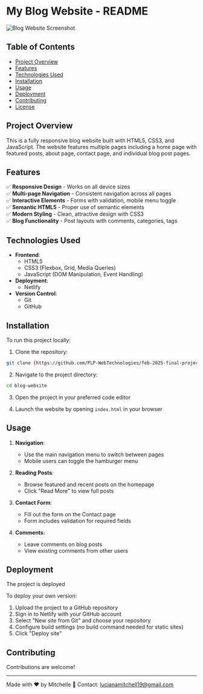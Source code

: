 # My Blog Website - README

![Blog Website Screenshot](./images/screenshot.png)

## Table of Contents
- [Project Overview](#project-overview)
- [Features](#features)
- [Technologies Used](#technologies-used)
- [Installation](#installation)
- [Usage](#usage)
- [Deployment](#deployment)
- [Contributing](#contributing)
- [License](#license)

## Project Overview

This is a fully responsive blog website built with HTML5, CSS3, and JavaScript. The website features multiple pages including a home page with featured posts, about page, contact page, and individual blog post pages.

## Features

✅ **Responsive Design** - Works on all device sizes  
✅ **Multi-page Navigation** - Consistent navigation across all pages  
✅ **Interactive Elements** - Forms with validation, mobile menu toggle  
✅ **Semantic HTML5** - Proper use of semantic elements  
✅ **Modern Styling** - Clean, attractive design with CSS3  
✅ **Blog Functionality** - Post layouts with comments, categories, tags  

## Technologies Used

- **Frontend**:
  - HTML5
  - CSS3 (Flexbox, Grid, Media Queries)
  - JavaScript (DOM Manipulation, Event Handling)
- **Deployment**:
  - Netlify
- **Version Control**:
  - Git
  - GitHub

## Installation

To run this project locally:

1. Clone the repository:
```bash
git clone (https://github.com/PLP-WebTechnologies/feb-2025-final-project-and-deployment-rxymitchy.git)
```

2. Navigate to the project directory:
```bash
cd blog-website
```

3. Open the project in your preferred code editor

4. Launch the website by opening `index.html` in your browser

## Usage

1. **Navigation**:
   - Use the main navigation menu to switch between pages
   - Mobile users can toggle the hamburger menu

2. **Reading Posts**:
   - Browse featured and recent posts on the homepage
   - Click "Read More" to view full posts

3. **Contact Form**:
   - Fill out the form on the Contact page
   - Form includes validation for required fields

4. **Comments**:
   - Leave comments on blog posts
   - View existing comments from other users

## Deployment

The project is deployed

To deploy your own version:
1. Upload the project to a GitHub repository
2. Sign in to Netlify with your GitHub account
3. Select "New site from Git" and choose your repository
4. Configure build settings (no build command needed for static sites)
5. Click "Deploy site"

## Contributing

Contributions are welcome!

---

Made with ❤️ by Mitchelle 
📧 Contact: lucianamitchell19@gmail.com
